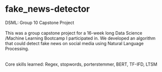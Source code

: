 # fake_news-detector
DSML: Group 10 Capstone Project <br /> 
<br /> This was a group capstone project for a 16-week long Data Science /Machine Learning Bootcamp I participated in. 
We developed an algorithm that could detect fake news on social media using Natural Language Processing.<br />  
<br /> Core skills learned: Regex, stopwords, porterstemmer, BERT, TF-IFD, LTSM
